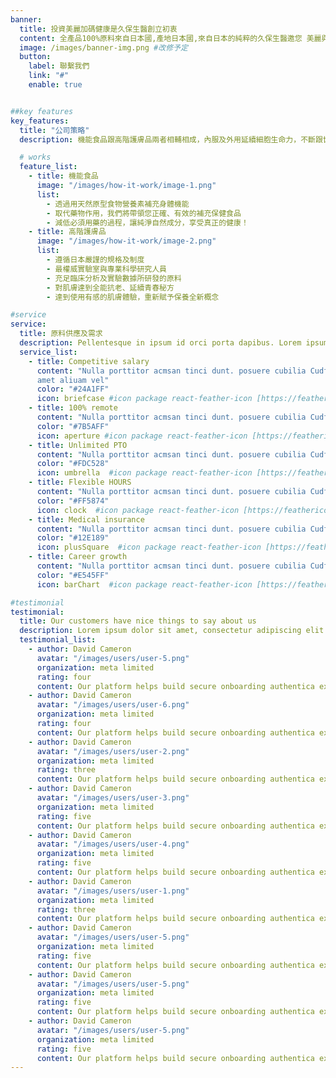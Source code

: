 ```yaml
---
banner:
  title: 投資美麗加碼健康是久保生醫創立初衷
  content: 全產品100%原料來自日本國,產地日本國,來自日本的純粹的久保生醫邀您 美麗與健康同時擁有
  image: /images/banner-img.png #改修予定
  button:
    label: 聯繫我們
    link: "#"
    enable: true


##key features
key_features:
  title: "公司策略"
  description: 機能食品跟高階護膚品兩者相輔相成，內服及外用延續細胞生命力，不斷跟世界接軌，選用世界頂尖、升級原料，不妥協，不落後。

  # works
  feature_list:
    - title: 機能食品  
      image: "/images/how-it-work/image-1.png"
      list:
        - 透過用天然原型食物營養素補充身體機能
        - 取代藥物作用，我們將帶領您正確、有效的補充保健食品
        - 減低必須用藥的過程，讓純淨自然成分，享受真正的健康！
    - title: 高階護膚品
      image: "/images/how-it-work/image-2.png"
      list:
        - 遵循日本嚴謹的規格及制度
        - 最權威實驗室與專業科學研究人員
        - 充足臨床分析及實驗數據所研發的原料
        - 對肌膚達到全能抗老、延續青春秘方
        - 達到使用有感的肌膚體驗，重新賦予保養全新概念

#service
service:
  title: 原料供應及需求
  description: Pellentesque in ipsum id orci porta dapibus. Lorem ipsum dolor amet, consectetur adipiscing elit. Praesent sapien massa, convallis a pellentesque
  service_list:
    - title: Competitive salary
      content: "Nulla porttitor acmsan tinci dunt. posuere cubilia Cudfrae Donec velit neque, autor sit
      amet aliuam vel"
      color: "#24A1FF"
      icon: briefcase #icon package react-feather-icon [https://feathericons.com]
    - title: 100% remote
      content: "Nulla porttitor acmsan tinci dunt. posuere cubilia Cudfrae Donec velit neque, autor sit amet aliuam vel"
      color: "#7B5AFF"
      icon: aperture #icon package react-feather-icon [https://feathericons.com]
    - title: Unlimited PTO
      content: "Nulla porttitor acmsan tinci dunt. posuere cubilia Cudfrae Donec velit neque, autor sit amet aliuam vel"
      color: "#FDC528"
      icon: umbrella  #icon package react-feather-icon [https://feathericons.com]
    - title: Flexible HOURS
      content: "Nulla porttitor acmsan tinci dunt. posuere cubilia Cudfrae Donec velit neque, autor sit amet aliuam vel"
      color: "#FF5874"
      icon: clock  #icon package react-feather-icon [https://feathericons.com]
    - title: Medical insurance
      content: "Nulla porttitor acmsan tinci dunt. posuere cubilia Cudfrae Donec velit neque, autor sit amet aliuam vel"
      color: "#12E189"
      icon: plusSquare  #icon package react-feather-icon [https://feathericons.com]
    - title: Career growth
      content: "Nulla porttitor acmsan tinci dunt. posuere cubilia Cudfrae Donec velit neque, autor sit amet aliuam vel"
      color: "#E545FF"
      icon: barChart  #icon package react-feather-icon [https://feathericons.com]

#testimonial
testimonial:
  title: Our customers have nice things to say about us
  description: Lorem ipsum dolor sit amet, consectetur adipiscing elit. Morbi egestas Werat viverra id et aliquet. vulputate egestas sollicitudin.
  testimonial_list:
    - author: David Cameron
      avatar: "/images/users/user-5.png"
      organization: meta limited
      rating: four
      content: Our platform helps build secure onboarding authentica experiences & engage your users. We build .
    - author: David Cameron
      avatar: "/images/users/user-6.png"
      organization: meta limited
      rating: four
      content: Our platform helps build secure onboarding authentica experiences & engage your users. We build .
    - author: David Cameron
      avatar: "/images/users/user-2.png"
      organization: meta limited
      rating: three
      content: Our platform helps build secure onboarding authentica experiences & engage your users. We build .
    - author: David Cameron
      avatar: "/images/users/user-3.png"
      organization: meta limited
      rating: five
      content: Our platform helps build secure onboarding authentica experiences & engage your users. We build .
    - author: David Cameron
      avatar: "/images/users/user-4.png"
      organization: meta limited
      rating: five
      content: Our platform helps build secure onboarding authentica experiences & engage your users. We build .
    - author: David Cameron
      avatar: "/images/users/user-1.png"
      organization: meta limited
      rating: three
      content: Our platform helps build secure onboarding authentica experiences & engage your users. We build .
    - author: David Cameron
      avatar: "/images/users/user-5.png"
      organization: meta limited
      rating: five
      content: Our platform helps build secure onboarding authentica experiences & engage your users. We build .
    - author: David Cameron
      avatar: "/images/users/user-5.png"
      organization: meta limited
      rating: five
      content: Our platform helps build secure onboarding authentica experiences & engage your users. We build .
    - author: David Cameron
      avatar: "/images/users/user-5.png"
      organization: meta limited
      rating: five
      content: Our platform helps build secure onboarding authentica experiences & engage your users. We build .
---
```

